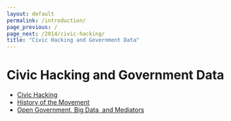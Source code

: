 ```yaml
--- 
layout: default
permalink: /introduction/
page_previous: /
page_next: /2014/civic-hacking/
title: "Civic Hacking and Government Data"
---
```

Civic Hacking and Government Data
=================================


* [Civic Hacking](/2014/civic-hacking/)
* [History of the Movement](/2014/history-the-movement/)
* [Open Government, Big Data, and Mediators](/2014/open-government-big-data-mediators/)
